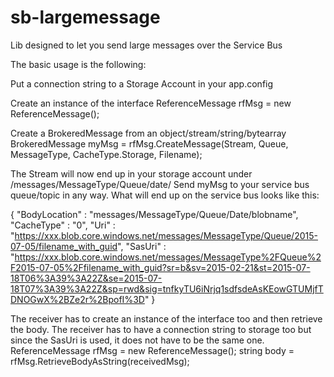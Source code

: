 # sb-largemessage
Lib designed to let you send large messages over the Service Bus

The basic usage is the following:

Put a connection string to a Storage Account in your app.config
<connectionStrings>
	<add name="ReferenceMessagesStorage" connectionString="{storage connection string goes here}" />
</connectionStrings>

Create an instance of the interface
ReferenceMessage rfMsg = new ReferenceMessage();

Create a BrokeredMessage from an object/stream/string/bytearray
BrokeredMessage myMsg = rfMsg.CreateMessage(Stream, Queue, MessageType, CacheType.Storage, Filename);

The Stream will now end up in your storage account under /messages/MessageType/Queue/date/
Send myMsg to your service bus queue/topic in any way. What will end up on the service bus looks like this:

{
	"BodyLocation" : "messages/MessageType/Queue/Date/blobname",
	"CacheType"	: "0",
	"Uri" : "https://xxx.blob.core.windows.net/messages/MessageType/Queue/2015-07-05/filename_with_guid",
	"SasUri" : "https://xxx.blob.core.windows.net/messages/MessageType%2FQueue%2F2015-07-05%2Ffilename_with_guid?sr=b&sv=2015-02-21&st=2015-07-18T06%3A39%3A22Z&se=2015-07-18T07%3A39%3A22Z&sp=rwd&sig=tnfkyTU6iNrjq1sdfsdeAsKEowGTUMjfTDNOGwX%2BZe2r%2BpofI%3D"
}

The receiver has to create an instance of the interface too and then retrieve the body. The receiver has to have a connection string to storage too but since the SasUri is used, it does not have to be the same one.
ReferenceMessage rfMsg = new ReferenceMessage();
string body = rfMsg.RetrieveBodyAsString(receivedMsg);
